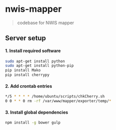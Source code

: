 # nwis-mapper

> codebase for NWIS mapper

## Server setup

#### 1.  Install required software 

```bash
sudo apt-get install python
sudo apt-get install python-pip
pip install Mako
pip install cherrypy
```

#### 2.  Add crontab entries

```bash
*/5 * * * * /home/ubuntu/scripts/chkCherry.sh
0 0 * * 0 rm -rf /var/www/mapper/exporter/temp/*
```


#### 3.  Install global dependencies
```bash
npm install -g bower gulp
```
